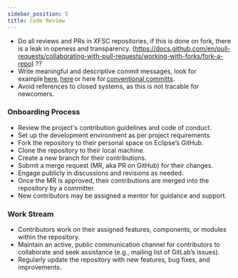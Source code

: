 ```yaml
---
sidebar_position: 5
title: Code Review
---
```


- Do all reviews and PRs in XFSC repositories, if this is done on fork, there is a leak in openess and transparency. (https://docs.github.com/en/pull-requests/collaborating-with-pull-requests/working-with-forks/fork-a-repo) ??  
- Write meaningful and descriptive commit messages, look for example [here](https://cbea.ms/git-commit/), [here](https://medium.com/better-programming/your-git-commit-history-should-read-like-a-history-book-heres-how-7f44d5df1801) or here for [conventional committs](https://www.conventionalcommits.org/en/v1.0.0/). 
- Avoid references to closed systems, as this is not tracable for newcomers.

### Onboarding Process

- Review the project's contribution guidelines and code of conduct.
- Set up the development environment as per project requirements.
- Fork the repository to their personal space on Eclipse’s GitHub.  
- Clone the repository to their local machine.
- Create a new branch for their contributions.
- Submit a merge request (MR, aka PR on GitHub) for their changes.  
- Engage publicly in discussions and revisions as needed. 
- Once the MR is approved, their contributions are merged into the repository by a committer. 
- New contributors may be assigned a mentor for guidance and support.  

### Work Stream 

- Contributors work on their assigned features, components, or modules within the repository. 
- Maintain an active, public communication channel for contributors to collaborate and seek assistance (e.g., mailing list of GitLab’s issues).  
- Regularly update the repository with new features, bug fixes, and improvements.  